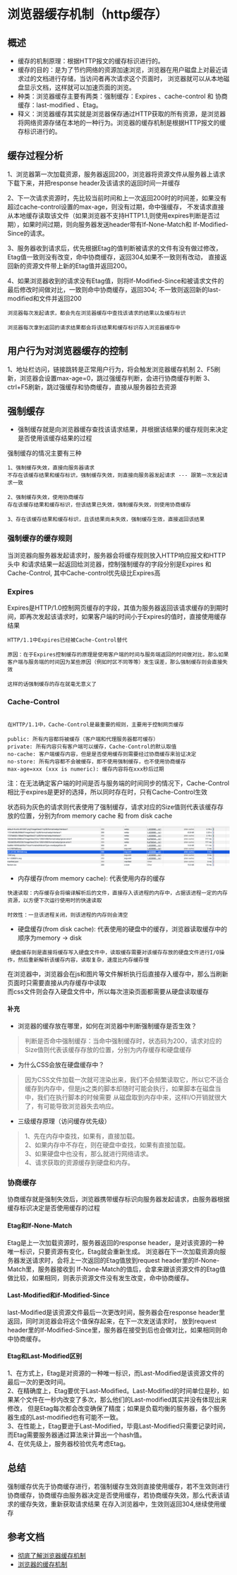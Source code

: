 # 浏览器缓存机制（http缓存）
## 概述
* 缓存的机制原理：根据HTTP报文的缓存标识进行的。
* 缓存的目的：是为了节约网络的资源加速浏览，浏览器在用户磁盘上对最近请求过的文档进行存储，当访问者再次请求这个页面时，
浏览器就可以从本地磁盘显示文档，这样就可以加速页面的浏览。
* 种类：浏览器缓存主要有两类：强制缓存：Expires 、cache-control 和 协商缓存：last-modified 、Etag。
* 释义：浏览器缓存其实就是浏览器保存通过HTTP获取的所有资源，是浏览器将网络资源存储在本地的一种行为。浏览器的缓存机制是根据HTTP报文的缓存标识进行的。

## 缓存过程分析

1、浏览器第一次加载资源，服务器返回200，浏览器将资源文件从服务器上请求下载下来，并把response header及该请求的返回时间一并缓存<br>

2、下一次请求资源时，先比较当前时间和上一次返回200时的时间差，如果没有超过cache-control设置的max-age，则没有过期，命中强缓存，
不发请求直接从本地缓存读取该文件（如果浏览器不支持HTTP1.1,则使用expires判断是否过期），如果时间过期，则向服务器发送header带有If-None-Match和
If-Modified-Since的请求。<br>

3、服务器收到请求后，优先根据Etag的值判断被请求的文件有没有做过修改，Etag值一致则没有改变，命中协商缓存，返回304,如果不一致则有改动，
直接返回新的资源文件带上新的Etag值并返回200。<br>

4、如果浏览器收到的请求没有Etag值，则将If-Modified-Since和被请求文件的最后修改时间做对比，一致则命中协商缓存，返回304;
不一致则返回新的last-modified和文件并返回200

```$xslt
浏览器每次发起请求，都会先在浏览器缓存中查找该请求的结果以及缓存标识

浏览器每次拿到返回的请求结果都会将该结果和缓存标识存入浏览器缓存中
```

## 用户行为对浏览器缓存的控制
1、地址栏访问，链接跳转是正常用户行为，将会触发浏览器缓存机制
2、F5刷新，浏览器会设置max-age=0，跳过强缓存判断，会进行协商缓存判断
3、ctrl+F5刷新，跳过强缓存和协商缓存，直接从服务器拉去资源

## 强制缓存
* 强制缓存就是向浏览器缓存查找该请求结果，并根据该结果的缓存规则来决定是否使用该缓存结果的过程<br>

强制缓存的情况主要有三种

```$xslt
1、强制缓存失效，直接向服务器请求
不存在该缓存结果和缓存标识，强制缓存失效，则直接向服务器发起请求 --- 跟第一次发起请求一致

2、强制缓存失效，使用协商缓存
存在该缓存结果和缓存标识，但该结果已失效，强制缓存失效，则使用协商缓存

3、存在该缓存结果和缓存标识，且该结果尚未失效，强制缓存生效，直接返回该结果
```
### 强制缓存的缓存规则
当浏览器向服务器发起请求时，服务器会将缓存规则放入HTTP响应报文和HTTP头中  和请求结果一起返回给浏览器，控制强制缓存的字段分别是Expires 和 Cache-Control,
其中Cache-control优先级比Expires高

### Expires
Expires是HTTP/1.0控制网页缓存的字段，其值为服务器返回该请求缓存的到期时间，即再次发起该请求时，如果客户端的时间小于Expires的值时，直接使用缓存结果

```$xslt
HTTP/1.1中Expires已经被Cache-Control替代

原因：在于Expires控制缓存的原理是使用客户端的时间与服务端返回的时间做对比，那么如果客户端与服务端的时间因为某些原因（例如时区不同等等）发生误差，那么强制缓存则会直接失效

这样的话强制缓存的存在就毫无意义了
```

### Cache-Control
```$xslt

在HTTP/1.1中，Cache-Control是最重要的规则，主要用于控制网页缓存

public: 所有内容都将被缓存（客户端和代理服务器都可缓存）
private: 所有内容只有客户端可以缓存，Cache-Control的默认取值
no-cache: 客户端缓存内容，但是是否使用缓存则需要经过协商缓存来验证决定
no-store: 所有内容都不会被缓存，即不使用强制缓存，也不使用协商缓存
max-age=xxx (xxx is numeric): 缓存内容将在xxx秒后过期

```
注：在无法确定客户端的时间是否与服务端的时间同步的情况下，Cache-Control相比于expires是更好的选择，所以同时存在时，只有Cache-Control生效


状态码为灰色的请求则代表使用了强制缓存，请求对应的Size值则代表该缓存存放的位置，分别为from memory cache 和 from disk cache<br>

![mahua](./img/cache-example.png)

* 内存缓存(from memory cache): 代表使用内存的缓存
```$xslt
快速读取：内存缓存会将编译解析后的文件，直接存入该进程的内存中，占据该进程一定的内存资源，以方便下次运行使用时的快速读取

时效性：一旦该进程关闭，则该进程的内存则会清空
```
* 硬盘缓存(from disk cache): 代表使用的硬盘中的缓存，浏览器读取缓存中的顺序为memory -> disk
```$xslt
 硬盘缓存则是直接将缓存写入硬盘文件中，读取缓存需要对该缓存存放的硬盘文件进行I/O操作，然后重新解析该缓存内容，读取复杂，速度比内存缓存慢
```

在浏览器中，浏览器会在js和图片等文件解析执行后直接存入缓存中，那么当刷新页面时只需要直接从内存缓存中读取<br>
而css文件则会存入硬盘文件中，所以每次渲染页面都需要从硬盘读取缓存

#### 补充 
* 浏览器的缓存放在哪里，如何在浏览器中判断强制缓存是否生效？
>判断是否命中强制缓存：当命中强制缓存时，状态码为200，请求对应的Size值则代表该缓存存放的位置，分别为内存缓存和硬盘缓存

* 为什么CSS会放在硬盘缓存中？
>因为CSS文件加载一次就可渲染出来，我们不会频繁读取它，所以它不适合缓存到内存中，但是js之类的脚本却随时可能会执行，如果脚本在磁盘当中，我们在执行脚本的时候需要
从磁盘取到内存中来，这样I/O开销就很大了，有可能导致浏览器失去响应。

* 三级缓存原理（访问缓存优先级）
>1、先在内存中查找，如果有，直接加载。<br>
2、如果内存中不存在，则在硬盘中查找，如果有直接加载。<br>
3、如果硬盘中也没有，那么就进行网络请求。<br>
4、请求获取的资源缓存到硬盘和内存。

### 协商缓存
协商缓存就是强制失效后，浏览器携带缓存标识向服务器发起请求，由服务器根据缓存标识决定是否使用缓存的过程

#### Etag和If-None-Match
Etag是上一次加载资源时，服务器返回的response header，是对该资源的一种唯一标识，只要资源有变化，Etag就会重新生成。
浏览器在下一次加载资源向服务器发送请求时，会将上一次返回的Etag值放到request header里的If-None-Match里，服务器接收到
If-None-Match的值后，会拿来跟该资源文件的Etag值做比较，如果相同，则表示资源文件没有发生改变，命中协商缓存。

#### Last-Modified和if-Modified-Since
last-Modified是该资源文件最后一次更改时间，服务器会在response header里返回，同时浏览器会将这个值保存起来，在下一次发送请求时，
放到request header里的If-Modified-Since里，服务器在接受到后也会做对比，如果相同则命中协商缓存。

#### Etag和Last-Modified区别
1、在方式上，Etag是对资源的一种唯一标识，而Last-Modified是该资源文件的最后一次的更改时间。<br>
2、在精确度上，Etag要优于Last-Modified。Last-Modified的时间单位是秒，如果某个文件在一秒内改变了多次，那么他们的Last-modified其实并没有体现出来修改，
但是Etag每次都会改变确保了精度；如果是负载均衡的服务器，各个服务器生成的Last-modified也有可能不一致。<br>
3、在性能上，Etag要逊于Last-Modified，毕竟Last-Modified只需要记录时间，而Etag需要服务器通过算法来计算出一个hash值。<br>
4、在优先级上，服务器校验优先考虑Etag。

## 总结
强制缓存优先于协商缓存进行，若强制缓存生效则直接使用缓存，若不生效则进行协商缓存，协商缓存由服务器决定是否使用缓存，若协商缓存失效，那么代表该请求的缓存失效，重新获取请求结果
在存入浏览器中，生效则返回304,继续使用缓存


## 参考文档
* [彻底了解浏览器缓存机制](https://juejin.im/entry/5ad86c16f265da505a77dca4)
* [浏览器的缓存机制](https://bbs.huaweicloud.com/blogs/163604)
